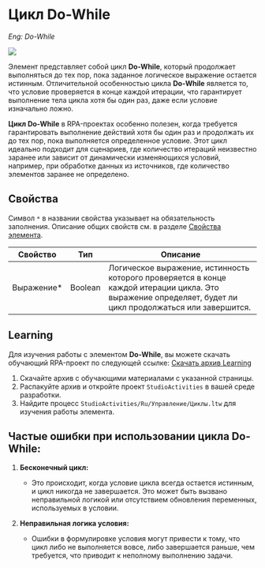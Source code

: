 # Цикл Do-While

*Eng: Do-While*

![](../../resources/basic/logic/new-do-while.png)


Элемент представляет собой цикл **Do-While**, который продолжает выполняться до тех пор, пока заданное логическое выражение остается истинным. Отличительной особенностью цикла **Do-While** является то, что условие проверяется в конце каждой итерации, что гарантирует выполнение тела цикла хотя бы один раз, даже если условие изначально ложно.


**Цикл Do-While** в RPA-проектах особенно полезен, когда требуется гарантировать выполнение действий хотя бы один раз и продолжать их до тех пор, пока выполняется определенное условие. Этот цикл идеально подходит для сценариев, где количество итераций неизвестно заранее или зависит от динамически изменяющихся условий, например, при обработке данных из источников, где количество элементов заранее не определено.

## Свойства

Символ `*` в названии свойства указывает на обязательность заполнения. Описание общих свойств см. в разделе [Свойства элемента](https://docs.primo-rpa.ru/primo-rpa/primo-studio/process/elements#svoistva-elementa).

| Свойство    | Тип     | Описание                                                                 |
|-------------|---------|--------------------------------------------------------------------------|
| Выражение\* | Boolean | Логическое выражение, истинность которого проверяется в конце каждой итерации цикла. Это выражение определяет, будет ли цикл продолжаться или завершится. |

##  Learning

Для изучения работы с элементом **Do-While**, вы можете скачать обучающий RPA-проект по следующей ссылке: [Скачать архив Learning](https://github.com/PrimoRPA/Learning/archive/refs/heads/master.zip)

1. Скачайте архив с обучающими материалами с указанной страницы.
2. Распакуйте архив и откройте проект `StudioActivities` в вашей среде разработки.
3. Найдите процесс `StudioActivities/Ru/Управление/Циклы.ltw` для изучения работы элемента.

## Частые ошибки при использовании цикла Do-While:

1. **Бесконечный цикл:** 
   - Это происходит, когда условие цикла всегда остается истинным, и цикл никогда не завершается. Это может быть вызвано неправильной логикой или отсутствием обновления переменных, используемых в условии.

2. **Неправильная логика условия:**
   - Ошибки в формулировке условия могут привести к тому, что цикл либо не выполняется вовсе, либо завершается раньше, чем требуется, что приводит к неполному выполнению задачи.
